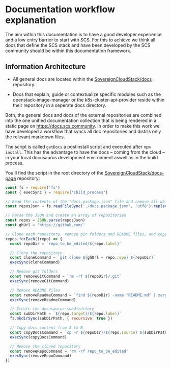 # Documentation workflow explanation

The aim within this documentation is to have a good developer experience and a low entry barrier to start with SCS. For this to achieve we think all docs that define the SCS stack and have been developed by the SCS community should be within this documentation framework.

## Information Architecture

* All general docs are located within the [SovereignCloudStack/docs](https://github.com/SovereignCloudStack/docs) repository.

* Docs that explain, guide or contextualize specific modules such as the openstack-image-manager or the k8s-cluster-api-provider reside within their repository in a seperate docs directory.

Both, the general docs and docs of the external repositories are combined into the one  unified documentation collection that is being rendered in a static page on <https://docs.scs.community>. In order to make this work we have developed a workflow that syncs all doc repositories and distills only the relevant markdown files.

The script is called `getDocs` a postinstall script and executed after `npm install`. This has the advantage to have the docs – coming from the cloud – in your local docusaurus development environment aswell as in the build process.

You'll find the script in the root directory of the [SovereignCloudStack/docs-page](https://github.com/SovereignCloudStack/docs-page) repository:

```js title="getDocs.js"
const fs = require('fs')
const { execSync } = require('child_process')

// Read the contents of the "docs.package.json" file and remove all whitespace
const reposJson = fs.readFileSync('./docs.package.json', 'utf8').replace(/\s/g, '')

// Parse the JSON and create an array of repositories
const repos = JSON.parse(reposJson)
const ghUrl = 'https://github.com/'

// Clone each repository, remove git folders and README files, and copy the docs to the target directory
repos.forEach((repo) => {
  const repoDir = `repo_to_be_edited/${repo.label}`

  // Clone the repository
  const cloneCommand = `git clone ${ghUrl + repo.repo} ${repoDir}`
  execSync(cloneCommand)

  // Remove git folders
  const removeGitCommand = `rm -rf ${repoDir}/.git`
  execSync(removeGitCommand)

  // Remove README files
  const removeReadmeCommand = `find ${repoDir} -name "README.md" | xargs rm -f`
  execSync(removeReadmeCommand)

  // Create the docusaurus subdirectory
  const subDirPath = `${repo.target}/${repo.label}`
  fs.mkdirSync(subDirPath, { recursive: true })

  // Copy docs content from A to B
  const copyDocsCommand = `cp -r ${repoDir}/${repo.source} ${subDirPath}`
  execSync(copyDocsCommand)

  // Remove the cloned repository
  const removeRepoCommand = 'rm -rf repo_to_be_edited'
  execSync(removeRepoCommand)
})
```
